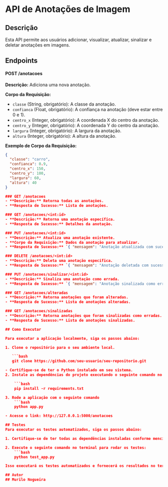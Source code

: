 
# API de Anotações de Imagem

## Descrição
Esta API permite aos usuários adicionar, visualizar, atualizar, sinalizar e deletar anotações em imagens.

## Endpoints

#### POST /anotacoes

**Descrição:** Adiciona uma nova anotação.

**Corpo da Requisição:**

- `classe` (String, obrigatório): A classe da anotação.
- `confianca` (Float, obrigatório): A confiança na anotação (deve estar entre 0 e 1).
- `centro_x` (Integer, obrigatório): A coordenada X do centro da anotação.
- `centro_y` (Integer, obrigatório): A coordenada Y do centro da anotação.
- `largura` (Integer, obrigatório): A largura da anotação.
- `altura` (Integer, obrigatório): A altura da anotação.

**Exemplo de Corpo da Requisição:**

```json
{
  "classe": "carro",
  "confianca": 0.9,
  "centro_x": 150,
  "centro_y": 100,
  "largura": 60,
  "altura": 40
}

### GET /anotacoes
- **Descrição:** Retorna todas as anotações.
- **Resposta de Sucesso:** Lista de anotações.

### GET /anotacoes/<int:id>
- **Descrição:** Retorna uma anotação específica.
- **Resposta de Sucesso:** Detalhes da anotação.

### PUT /anotacoes/<int:id>
- **Descrição:** Atualiza uma anotação existente.
- **Corpo da Requisição:** Dados da anotação para atualizar.
- **Resposta de Sucesso:** `{ "mensagem": "Anotação atualizada com sucesso!" }`

### DELETE /anotacoes/<int:id>
- **Descrição:** Deleta uma anotação específica.
- **Resposta de Sucesso:** `{ "mensagem": "Anotação deletada com sucesso!" }`

### PUT /anotacoes/sinalizar/<int:id>
- **Descrição:** Sinaliza uma anotação como errada.
- **Resposta de Sucesso:** `{ "mensagem": "Anotação sinalizada como errada." }`

### GET /anotacoes/alteradas
- **Descrição:** Retorna anotações que foram alteradas.
- **Resposta de Sucesso:** Lista de anotações alteradas.

### GET /anotacoes/sinalizadas
- **Descrição:** Retorna anotações que foram sinalizadas como erradas.
- **Resposta de Sucesso:** Lista de anotações sinalizadas.

## Como Executar

Para executar a aplicação localmente, siga os passos abaixo:

1. Clone o repositório para o seu ambiente local.

   ```bash
   git clone https://github.com/seu-usuario/seu-repositorio.git

- Certifique-se de ter o Python instalado em seu sistema.
2. Instale as dependências do projeto executando o seguinte comando no terminal:

    ```bash
    pip install -r requirements.txt

3. Rode a aplicação com o seguinte comando
    ```bash
    python app.py 

- Acesse o link: http://127.0.0.1:5000/anotacoes

## Testes
Para executar os testes automatizados, siga os passos abaixo:

1. Certifique-se de ter todas as dependências instaladas conforme mencionado acima.

2. Execute o seguinte comando no terminal para rodar os testes:
    ```bash
    python test_app.py

Isso executará os testes automatizados e fornecerá os resultados no terminal. Certifique-se de que todos os testes passem com sucesso antes de prosseguir com o desenvolvimento ou implantação da aplicação.

## Autor
## Murilo Nogueira
